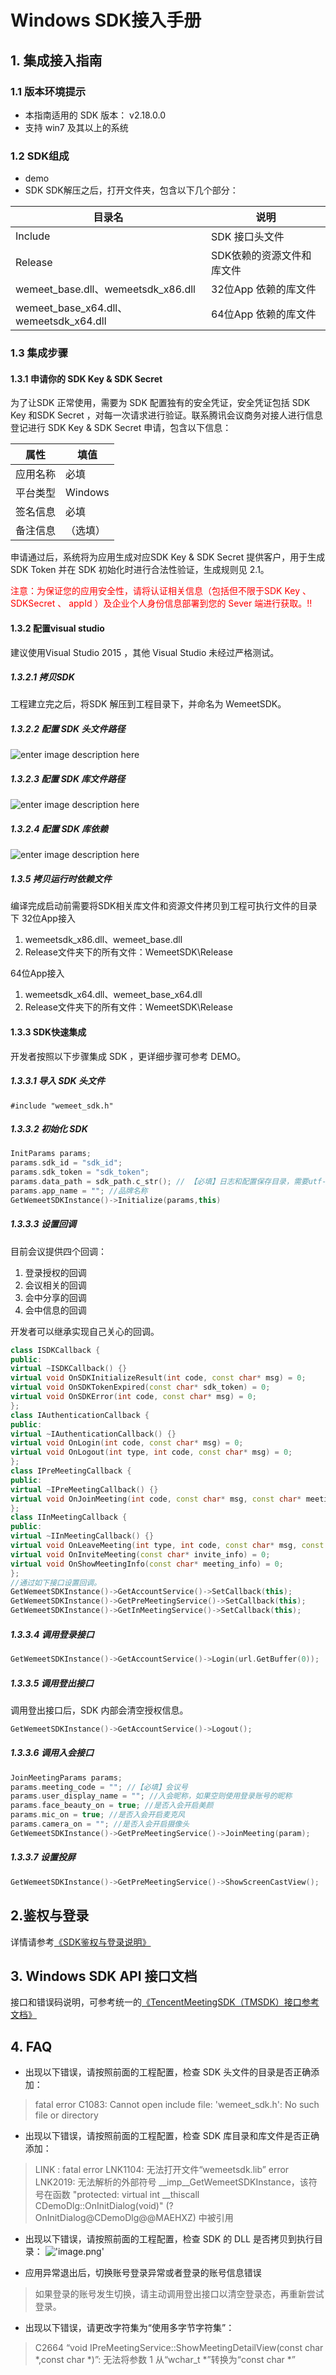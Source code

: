  # Windows SDK接入手册
  
  ## 1. 集成接入指南
  ### 1.1 版本环境提示
  - 本指南适用的 SDK 版本： v2.18.0.0
  - 支持 win7 及其以上的系统

  ### 1.2 SDK组成
  - demo
  - SDK
  SDK解压之后，打开文件夹，包含以下几个部分：

  | 目录名             | 说明                      |
  | ------------------ | ------------------------- |
  | Include            | SDK 接口头文件             |
  | Release            |  SDK依赖的资源文件和库文件 |
  | wemeet_base.dll、wemeetsdk_x86.dll | 32位App 依赖的库文件 |
  |wemeet_base_x64.dll、wemeetsdk_x64.dll | 64位App 依赖的库文件 |

  ### 1.3 集成步骤
  #### 1.3.1 申请你的 SDK Key & SDK Secret
  为了让SDK 正常使用，需要为 SDK 配置独有的安全凭证，安全凭证包括 SDK Key 和SDK Secret ，对每一次请求进行验证。联系腾讯会议商务对接人进行信息登记进行 SDK Key & SDK Secret 申请，包含以下信息：
 
 | 属性     | 填值     |
  | -------- | -------- |
  | 应用名称 | 必填     |
  | 平台类型 | Windows  |
  | 签名信息 | 必填     |
  | 备注信息 | （选填） |

  申请通过后，系统将为应用生成对应SDK Key & SDK Secret 提供客户，用于生成 SDK Token 并在 SDK 初始化时进行合法性验证，生成规则见 2.1。

  <font color=red> 注意：为保证您的应用安全性，请将认证相关信息（包括但不限于SDK Key 、 SDKSecret 、 appId ）及企业个人身份信息部署到您的 Sever 端进行获取。!!</font>
  
  #### 1.3.2 配置visual studio
  建议使用Visual Studio 2015 ，其他 Visual Studio 未经过严格测试。
  ##### 1.3.2.1 拷贝SDK
  工程建立完之后，将SDK 解压到工程目录下，并命名为 WemeetSDK。
  ##### 1.3.2.2 配置 SDK 头文件路径
  ![enter image description here](./res/3.2.png)
  ##### 1.3.2.3 配置 SDK 库文件路径
  ![enter image description here](./res/3.3.png)
  ##### 1.3.2.4 配置 SDK 库依赖
  ![enter image description here](./res/3.4.png)
  ##### 1.3.5 拷贝运行时依赖文件
  编译完成启动前需要将SDK相关库文件和资源文件拷贝到工程可执行文件的目录下
  32位App接入
  1. wemeetsdk_x86.dll、wemeet_base.dll
  2. Release文件夹下的所有文件：WemeetSDK\Release

  64位App接入
  1. wemeetsdk_x64.dll、wemeet_base_x64.dll
  2. Release文件夹下的所有文件：WemeetSDK\Release
  #### 1.3.3 SDK快速集成
  开发者按照以下步骤集成 SDK ，更详细步骤可参考 DEMO。

  ##### 1.3.3.1 导入 SDK 头文件
  ``` shell
  #include "wemeet_sdk.h"
  ```
  ##### 1.3.3.2 初始化 SDK
  ``` C++
  InitParams params;
  params.sdk_id = "sdk_id";
  params.sdk_token = "sdk_token";
  params.data_path = sdk_path.c_str(); // 【必填】日志和配置保存目录，需要utf-8编码
  params.app_name = ""; //品牌名称
  GetWemeetSDKInstance()->Initialize(params,this)
  ```
  ##### 1.3.3.3 设置回调
  目前会议提供四个回调：
  1. 登录授权的回调
  1. 会议相关的回调
  1. 会中分享的回调
  1. 会中信息的回调

  开发者可以继承实现自己关心的回调。
``` C++
class ISDKCallback {
public:
virtual ~ISDKCallback() {}
virtual void OnSDKInitializeResult(int code, const char* msg) = 0;
virtual void OnSDKTokenExpired(const char* sdk_token) = 0;
virtual void OnSDKError(int code, const char* msg) = 0;
};
class IAuthenticationCallback {
public:
virtual ~IAuthenticationCallback() {}
virtual void OnLogin(int code, const char* msg) = 0;
virtual void OnLogout(int type, int code, const char* msg) = 0;
};
class IPreMeetingCallback {
public:
virtual ~IPreMeetingCallback() {}
virtual void OnJoinMeeting(int code, const char* msg, const char* meeting_code) = 0;
};
class IInMeetingCallback {
public:
virtual ~IInMeetingCallback() {}
virtual void OnLeaveMeeting(int type, int code, const char* msg, const char* meeting_code) = 0;
virtual void OnInviteMeeting(const char* invite_info) = 0;
virtual void OnShowMeetingInfo(const char* meeting_info) = 0;
};
//通过如下接口设置回调。
GetWemeetSDKInstance()->GetAccountService()->SetCallback(this);
GetWemeetSDKInstance()->GetPreMeetingService()->SetCallback(this);
GetWemeetSDKInstance()->GetInMeetingService()->SetCallback(this);
```
  ##### 1.3.3.4 调用登录接口
  ``` C++
  GetWemeetSDKInstance()->GetAccountService()->Login(url.GetBuffer(0));
  ```

  ##### 1.3.3.5 调用登出接口
  调用登出接口后，SDK 内部会清空授权信息。
  ``` C++
  GetWemeetSDKInstance()->GetAccountService()->Logout();
  ```
  ##### 1.3.3.6 调用入会接口

  ```C++
  JoinMeetingParams params;
  params.meeting_code = ""; //【必填】会议号
  params.user_display_name = ""; //入会昵称，如果空则使用登录账号的昵称
  params.face_beauty_on = true; //是否入会开启美颜
  params.mic_on = true; //是否入会开启麦克风
  params.camera_on = ""; //是否入会开启摄像头
  GetWemeetSDKInstance()->GetPreMeetingService()->JoinMeeting(param);
  ```

  ##### 1.3.3.7 设置投屏

  ```C++
  GetWemeetSDKInstance()->GetPreMeetingService()->ShowScreenCastView();
  ```
  ## 2.鉴权与登录
 详情请参考[《SDK鉴权与登录说明》](../Common/SDK鉴权与登录说明.md)


  ## 3. Windows SDK API 接口文档
  接口和错误码说明，可参考统一的[《TencentMeetingSDK（TMSDK）接口参考文档》](../Common/TencentMeetingSDK（TMSDK）接口参考文档.md)


  ## 4. FAQ

- 出现以下错误，请按照前面的工程配置，检查 SDK 头文件的目录是否正确添加：
> fatal error C1083: Cannot open include file: 'wemeet_sdk.h': No such file or directory

- 出现以下错误，请按照前面的工程配置，检查 SDK 库目录和库文件是否正确添加：
> LINK : fatal error LNK1104: 无法打开文件“wemeetsdk.lib”
> error LNK2019: 无法解析的外部符号 __imp__GetWemeetSDKInstance，该符号在函数 "protected: virtual int __thiscall CDemoDlg::OnInitDialog(void)" (?OnInitDialog@CDemoDlg@@MAEHXZ) 中被引用

- 出现以下错误，请按照前面的工程配置，检查 SDK 的 DLL 是否拷贝到执行目录：
    ![ 'image.png'](./res/4.png)

- 应用异常退出后，切换账号登录异常或者登录的账号信息错误
> 如果登录的账号发生切换，请主动调用登出接口以清空登录态，再重新尝试登录。
  
- 出现以下错误，请更改字符集为“使用多字节字符集”：
> C2664	“void IPreMeetingService::ShowMeetingDetailView(const char *,const char *)”: 无法将参数 1 从“wchar_t *”转换为“const char *”
